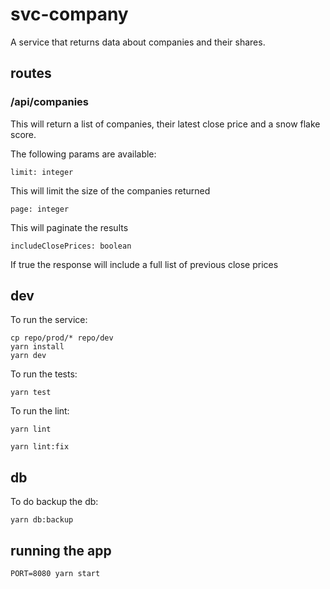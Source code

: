 # svc-company

A service that returns data about companies and their shares.

## routes

### /api/companies

This will return a list of companies, their latest close price and a snow flake score.

The following params are available:

```
limit: integer 

```
This will limit the size of the companies returned

```
page: integer
```
This will paginate the results

```
includeClosePrices: boolean
```
If true the response will include a full list of previous close prices

## dev

To run the service:

```
cp repo/prod/* repo/dev
yarn install
yarn dev
```

To run the tests:

```
yarn test
```

To run the lint:

```
yarn lint

yarn lint:fix
```

## db

To do backup the db:
```
yarn db:backup
```

## running the app

```
PORT=8080 yarn start
```
